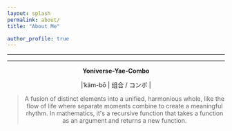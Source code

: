```yaml
---
layout: splash
permalink: about/
title: "About Me"

author_profile: true
---
```


---

---
<!--
<div style="display: flex; justify-content: center; align-items: center; height: 100vh; background-color: rgba(141, 247, 231, 0.29); border-radius: 37px;">
    <iframe src="https://vlink.cc/march7th" frameborder="0" style="width: 100%; height: 100%; border-radius: 37px;" scrolling="no"></iframe>
</div> 
-->


<div align='center'>

**Yoniverse-Yae-Combo**

|ˈkäm-bō | 组合 / コンボ | 

> A fusion of distinct elements into a unified, harmonious whole, like the flow of life where separate moments combine to create a meaningful rhythm.
> In mathematics, it's a recursive function that takes a function as an argument and returns a new function.



</div>
